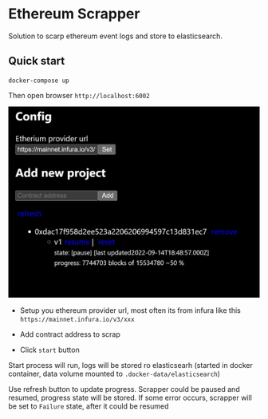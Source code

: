 # Ethereum Scrapper

Solution to scarp ethereum event logs and store to elasticsearch.

## Quick start

```
docker-compose up
```

Then open browser `http://localhost:6002`

![home](assets/home.jpg "home")

+ Setup you ethereum provider url, most often its from infura like this `https://mainnet.infura.io/v3/xxx`

+ Add contract address to scrap
+ Click `start` button

Start process will run, logs will be stored ro  elasticsearh (started in docker container, data volume mounted to `.docker-data/elasticsearch`)

Use refresh button to update progress.
Scrapper could be paused and resumed, progress state will be stored. If some error occurs, scrapper will be set to `Failure` state, after it could be resumed

